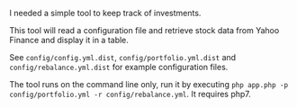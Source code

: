 I needed a simple tool to keep track of investments.

This tool will read a configuration file and retrieve stock data from Yahoo Finance and display it in a table.

See `config/config.yml.dist`, `config/portfolio.yml.dist` and `config/rebalance.yml.dist`  for example configuration files.

The tool runs on the command line only, run it by executing `php app.php -p config/portfolio.yml -r config/rebalance.yml`. It requires php7.
